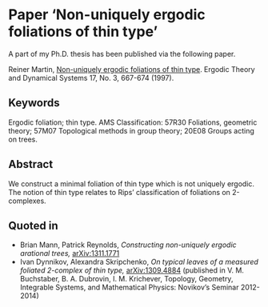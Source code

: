 # Paper ‘Non-uniquely ergodic foliations of thin type’

A part of my Ph.D. thesis has been published via the following paper.

Reiner Martin, [Non-uniquely ergodic foliations of thin type](https://www.cambridge.org/core/journals/ergodic-theory-and-dynamical-systems/article/nonuniquely-ergodic-foliations-of-thin-type/320357A46F346CA60909877B5BDEC447). Ergodic Theory and Dynamical Systems 17, No. 3, 667-674 (1997).

## Keywords

Ergodic foliation; thin type. AMS Classification: 57R30 Foliations, geometric theory; 57M07 Topological methods in group theory; 20E08 Groups acting on trees.

## Abstract

We construct a minimal foliation of thin type which is not uniquely ergodic. The notion of thin type relates to Rips’ classification of foliations on 2-complexes.

## Quoted in

- Brian Mann, Patrick Reynolds, *Constructing non-uniquely ergodic arational trees,* [arXiv:1311.1771](https://arxiv.org/abs/1311.1771)
- Ivan Dynnikov, Alexandra Skripchenko, *On typical leaves of a measured foliated 2-complex of thin type,* [arXiv:1309.4884](https://arxiv.org/abs/1309.4884) (published in V. M. Buchstaber, B. A. Dubrovin, I. M. Krichever, Topology, Geometry, Integrable Systems, and Mathematical Physics: Novikov’s Seminar 2012-2014)
